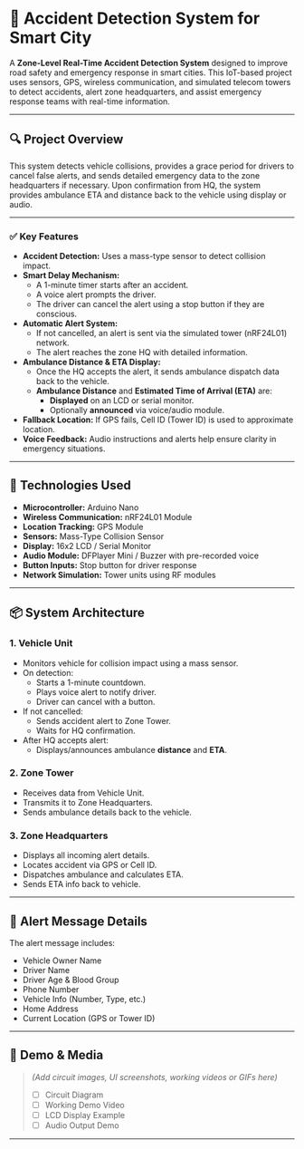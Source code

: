# 🚗 Accident Detection System for Smart City

A **Zone-Level Real-Time Accident Detection System** designed to improve road safety and emergency response in smart cities. This IoT-based project uses sensors, GPS, wireless communication, and simulated telecom towers to detect accidents, alert zone headquarters, and assist emergency response teams with real-time information.

---

## 🔍 Project Overview

This system detects vehicle collisions, provides a grace period for drivers to cancel false alerts, and sends detailed emergency data to the zone headquarters if necessary. Upon confirmation from HQ, the system provides ambulance ETA and distance back to the vehicle using display or audio.

---

### ✅ Key Features

- **Accident Detection:** Uses a mass-type sensor to detect collision impact.
- **Smart Delay Mechanism:** 
  - A 1-minute timer starts after an accident.
  - A voice alert prompts the driver.
  - The driver can cancel the alert using a stop button if they are conscious.
- **Automatic Alert System:**
  - If not cancelled, an alert is sent via the simulated tower (nRF24L01) network.
  - The alert reaches the zone HQ with detailed information.
- **Ambulance Distance & ETA Display:**
  - Once the HQ accepts the alert, it sends ambulance dispatch data back to the vehicle.
  - **Ambulance Distance** and **Estimated Time of Arrival (ETA)** are:
    - **Displayed** on an LCD or serial monitor.
    - Optionally **announced** via voice/audio module.
- **Fallback Location:** If GPS fails, Cell ID (Tower ID) is used to approximate location.
- **Voice Feedback:** Audio instructions and alerts help ensure clarity in emergency situations.

---

## 🧠 Technologies Used

- **Microcontroller:** Arduino Nano  
- **Wireless Communication:** nRF24L01 Module  
- **Location Tracking:** GPS Module  
- **Sensors:** Mass-Type Collision Sensor  
- **Display:** 16x2 LCD / Serial Monitor  
- **Audio Module:** DFPlayer Mini / Buzzer with pre-recorded voice  
- **Button Inputs:** Stop button for driver response  
- **Network Simulation:** Tower units using RF modules

---

## 📦 System Architecture

### 1. Vehicle Unit

- Monitors vehicle for collision impact using a mass sensor.
- On detection:
  - Starts a 1-minute countdown.
  - Plays voice alert to notify driver.
  - Driver can cancel with a button.
- If not cancelled:
  - Sends accident alert to Zone Tower.
  - Waits for HQ confirmation.
- After HQ accepts alert:
  - Displays/announces ambulance **distance** and **ETA**.

### 2. Zone Tower

- Receives data from Vehicle Unit.
- Transmits it to Zone Headquarters.
- Sends ambulance details back to the vehicle.

### 3. Zone Headquarters

- Displays all incoming alert details.
- Locates accident via GPS or Cell ID.
- Dispatches ambulance and calculates ETA.
- Sends ETA info back to vehicle.

---

## 🧾 Alert Message Details

The alert message includes:

- Vehicle Owner Name  
- Driver Name  
- Driver Age & Blood Group  
- Phone Number  
- Vehicle Info (Number, Type, etc.)  
- Home Address  
- Current Location (GPS or Tower ID)  

---

## 📸 Demo & Media

> _(Add circuit images, UI screenshots, working videos or GIFs here)_  
> - [ ] Circuit Diagram  
> - [ ] Working Demo Video  
> - [ ] LCD Display Example  
> - [ ] Audio Output Demo  

---
